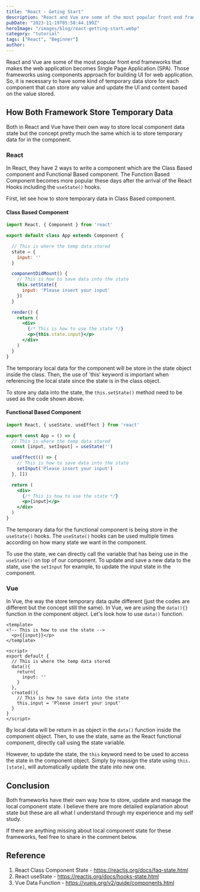 ```yaml
---
title: "React - Geting Start"
description: "React and Vue are some of the most popular front end frameworks that makes the web application becomes Single Page Application (SPA). Those frameworks using components approach for building UI for web application. So, it is necessary to have some kind of temporary data store for each component that can store any value and update the UI and content based on the value stored."
pubDate: "2023-11-19T05:58:44.199Z"
heroImage: "/images/blog/react-getting-start.webp"
category: "tutorial"
tags: ["React", "Beginner"]
author: 
---
```

React and Vue are some of the most popular front end frameworks that makes the web application becomes Single Page Application (SPA). Those frameworks using components approach for building UI for web application. So, it is necessary to have some kind of temporary data store for each component that can store any value and update the UI and content based on the value stored.

## How Both Framework Store Temporary Data
Both in React and Vue have their own way to store local component data state but the concept pretty much the same which is to store temporary data for in the component.

### React
In React, they have 2 ways to write a component which are the Class Based component and Functional Based component. The Function Based Component becomes more popular these days after the arrival of the React Hooks including the `useState()` hooks.

First, let see how to store temporary data in Class Based component.

#### Class Based Component

```jsx
import React, { Component } from 'react'

export default class App extends Component {

  // This is where the temp data stored
  state = {
    input: ''
  }

  componentDidMount() {
    // This is how to save data into the state
    this.setState({
      input: 'Please insert your input'
    })
  }

  render() {
    return (
      <div>
        {/* This is how to use the state */}
        <p>{this.state.input}</p>
      </div>
    )
  }
}

```

The temporary local data for the component will be store in the state object inside the class. Then, the use of 'this' keyword is important when referencing the local state since the state is in the class object.

To store any data into the state, the `this.setState()` method need to be used as the code shown above.

#### Functional Based Component
```jsx
import React, { useState, useEffect } from 'react'

export const App = () => {
  // This is where the temp data stored
  const [input, setInput] = useState('')

  useEffect(() => {
    // This is how to save data into the state
    setInput('Please insert your input')
  }, [])

  return (
    <div>
      {/* This is how to use the state */}
      <p>{input}</p>
    </div>
  )
}
```

The temporary data for the functional component is being store in the `useState()` hooks. The `useState()` hooks can be used multiple times according on how many state we want in the component.

To use the state, we can directly call the variable that has being use in the `useState()` on top of our component. To update and save a new data to the state, use the `setInput` for example, to update the input state in the component.

### Vue
In Vue, the way the store temporary data quite different (just the codes are different but the concept still the same). In Vue, we are using the `data(){}` function in the component object. Let's look how to use `data()` function.

```vue
<template>
<!-- This is how to use the state -->
  <p>{{input}}</p>
</template>

<script>
export default {
  // This is where the temp data stored
  data(){
    return{
      input: ''
    }
  },
  created(){
    // This is how to save data into the state
    this.input = 'Please insert your input'
  }
}
</script>
```
By local data will be return in as object in the `data()` function inside the component object. Then, to use the state, same as the React functional component, directly call using the state variable.

However, to update the state, the `this` keyword need to be used to access the state in the component object. Simply by reassign the state using `this.[state]`, will automatically update the state into new one.

## Conclusion
Both frameworks have their own way how to store, update and manage the local component state. I believe there are more detailed explanation about state but these are all what I understand through my experience and my self study.

If there are anything missing about local component state for these frameworks, feel free to share in the comment below.

## Reference
1. React Class Component State - https://reactjs.org/docs/faq-state.html
2. React useState - https://reactjs.org/docs/hooks-state.html
3. Vue Data Function - https://vuejs.org/v2/guide/components.html

